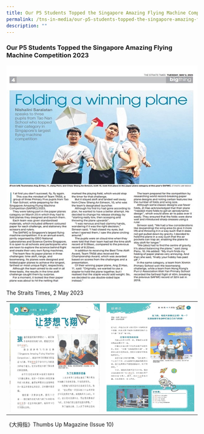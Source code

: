 ```yaml
---
title: Our P5 Students Topped the Singapore Amazing Flying Machine Competition 2023
permalink: /tns-in-media/our-p5-students-topped-the-singapore-amazing-flying-machine-competition-2023/
description: ""
---
```

### Our P5 Students Topped the Singapore Amazing Flying Machine Competition 2023

![](/images/Heritage/TNS%20in%20Media/img_our-p5-students-topped-the-singapore-amazing-flying-machine-competition-2023.jpg)
The Straits Times, 2 May 2023

|  |  |
| -------- | -------- |
| ![](/images/Heritage/TNS%20in%20Media/img_our-p5-students-topped-the-singapore-amazing-flying-machine-competition-2023_2.jpg)    | ![](/images/Heritage/TNS%20in%20Media/img_our-p5-students-topped-the-singapore-amazing-flying-machine-competition-2023_3.jpg)     |

《大拇指》Thumbs Up Magazine (Issue 10)